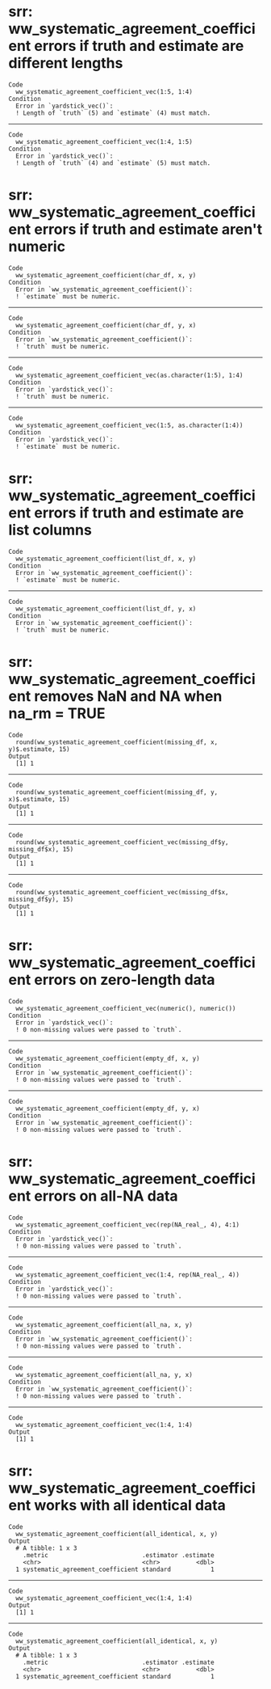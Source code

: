 # srr: ww_systematic_agreement_coefficient errors if truth and estimate are different lengths

    Code
      ww_systematic_agreement_coefficient_vec(1:5, 1:4)
    Condition
      Error in `yardstick_vec()`:
      ! Length of `truth` (5) and `estimate` (4) must match.

---

    Code
      ww_systematic_agreement_coefficient_vec(1:4, 1:5)
    Condition
      Error in `yardstick_vec()`:
      ! Length of `truth` (4) and `estimate` (5) must match.

# srr: ww_systematic_agreement_coefficient errors if truth and estimate aren't numeric

    Code
      ww_systematic_agreement_coefficient(char_df, x, y)
    Condition
      Error in `ww_systematic_agreement_coefficient()`:
      ! `estimate` must be numeric.

---

    Code
      ww_systematic_agreement_coefficient(char_df, y, x)
    Condition
      Error in `ww_systematic_agreement_coefficient()`:
      ! `truth` must be numeric.

---

    Code
      ww_systematic_agreement_coefficient_vec(as.character(1:5), 1:4)
    Condition
      Error in `yardstick_vec()`:
      ! `truth` must be numeric.

---

    Code
      ww_systematic_agreement_coefficient_vec(1:5, as.character(1:4))
    Condition
      Error in `yardstick_vec()`:
      ! `estimate` must be numeric.

# srr: ww_systematic_agreement_coefficient errors if truth and estimate are list columns

    Code
      ww_systematic_agreement_coefficient(list_df, x, y)
    Condition
      Error in `ww_systematic_agreement_coefficient()`:
      ! `estimate` must be numeric.

---

    Code
      ww_systematic_agreement_coefficient(list_df, y, x)
    Condition
      Error in `ww_systematic_agreement_coefficient()`:
      ! `truth` must be numeric.

# srr: ww_systematic_agreement_coefficient removes NaN and NA when na_rm = TRUE

    Code
      round(ww_systematic_agreement_coefficient(missing_df, x, y)$.estimate, 15)
    Output
      [1] 1

---

    Code
      round(ww_systematic_agreement_coefficient(missing_df, y, x)$.estimate, 15)
    Output
      [1] 1

---

    Code
      round(ww_systematic_agreement_coefficient_vec(missing_df$y, missing_df$x), 15)
    Output
      [1] 1

---

    Code
      round(ww_systematic_agreement_coefficient_vec(missing_df$x, missing_df$y), 15)
    Output
      [1] 1

# srr: ww_systematic_agreement_coefficient errors on zero-length data

    Code
      ww_systematic_agreement_coefficient_vec(numeric(), numeric())
    Condition
      Error in `yardstick_vec()`:
      ! 0 non-missing values were passed to `truth`.

---

    Code
      ww_systematic_agreement_coefficient(empty_df, x, y)
    Condition
      Error in `ww_systematic_agreement_coefficient()`:
      ! 0 non-missing values were passed to `truth`.

---

    Code
      ww_systematic_agreement_coefficient(empty_df, y, x)
    Condition
      Error in `ww_systematic_agreement_coefficient()`:
      ! 0 non-missing values were passed to `truth`.

# srr: ww_systematic_agreement_coefficient errors on all-NA data

    Code
      ww_systematic_agreement_coefficient_vec(rep(NA_real_, 4), 4:1)
    Condition
      Error in `yardstick_vec()`:
      ! 0 non-missing values were passed to `truth`.

---

    Code
      ww_systematic_agreement_coefficient_vec(1:4, rep(NA_real_, 4))
    Condition
      Error in `yardstick_vec()`:
      ! 0 non-missing values were passed to `truth`.

---

    Code
      ww_systematic_agreement_coefficient(all_na, x, y)
    Condition
      Error in `ww_systematic_agreement_coefficient()`:
      ! 0 non-missing values were passed to `truth`.

---

    Code
      ww_systematic_agreement_coefficient(all_na, y, x)
    Condition
      Error in `ww_systematic_agreement_coefficient()`:
      ! 0 non-missing values were passed to `truth`.

---

    Code
      ww_systematic_agreement_coefficient_vec(1:4, 1:4)
    Output
      [1] 1

# srr: ww_systematic_agreement_coefficient works with all identical data

    Code
      ww_systematic_agreement_coefficient(all_identical, x, y)
    Output
      # A tibble: 1 x 3
        .metric                          .estimator .estimate
        <chr>                            <chr>          <dbl>
      1 systematic_agreement_coefficient standard           1

---

    Code
      ww_systematic_agreement_coefficient_vec(1:4, 1:4)
    Output
      [1] 1

---

    Code
      ww_systematic_agreement_coefficient(all_identical, x, y)
    Output
      # A tibble: 1 x 3
        .metric                          .estimator .estimate
        <chr>                            <chr>          <dbl>
      1 systematic_agreement_coefficient standard           1

